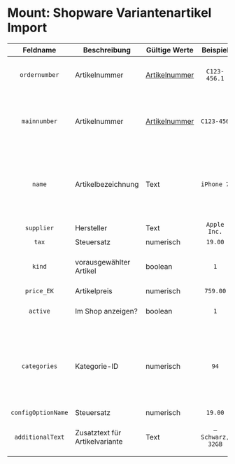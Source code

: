 

# Mount: Shopware Variantenartikel Import


| Feldname     | Beschreibung    | Gültige Werte  | Beispiel  | Besonderheiten |
| :---: | --- | --- | :---: | --- |
| `ordernumber` | Artikelnummer | [Artikelnummer](http://community.shopware.com/Artikelnummern-in-Shopware_detail_642.html) | `C123-456.1` | Artikelnummer einzigartig für jeden Variantenartikel |
| `mainnumber` | Artikelnummer | [Artikelnummer](http://community.shopware.com/Artikelnummern-in-Shopware_detail_642.html) | `C123-456` | Artikelnummer des Hauptartikels, bei allen Artikelvarianten gleich. |
| `name` | Artikelbezeichnung | Text | `iPhone 7` | Bei allen Artikelvarianten gleich. Varianten-spezifische Bezeichnungen im Feld `additionalText` |
| `supplier` | Hersteller | Text | `Apple Inc.` | |
| `tax` | Steuersatz | numerisch | `19.00` | |
| `kind` | vorausgewählter Artikel | boolean | `1` | 1 = ist Vorauswahl, 0 = ist nicht Vorauswahl |
| `price_EK` | Artikelpreis | numerisch | `759.00` | Verkaufspreis |
| `active` | Im Shop anzeigen? | boolean | `1` | 0 = wird nicht angezeigt, 1 = wird angezeigt |
| `categories` | Kategorie-ID | numerisch | `94` | Kategorie muss vorher im Backend angelegt werden, Kategorie-ID wird fest von Shopware generiert |
| `configOptionName` | Steuersatz | numerisch | `19.00` | |
| `additionalText` | Zusatztext für Artikelvariante | Text | `– Schwarz, 32GB` |  wird im Frontend zusammen mit `name` angezeigt |